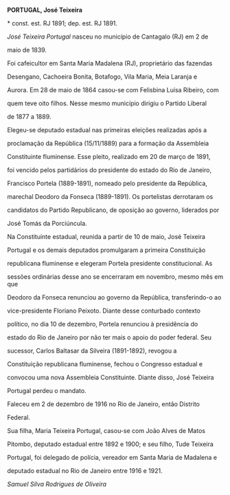**PORTUGAL, José Teixeira**



\* const. est. RJ 1891; dep. est. RJ 1891.



*José Teixeira Portugal* nasceu no município de Cantagalo (RJ) em 2 de

maio de 1839.



Foi cafeicultor em Santa Maria Madalena (RJ), proprietário das fazendas

Desengano, Cachoeira Bonita, Botafogo, Vila Maria, Meia Laranja e

Aurora. Em 28 de maio de 1864 casou-se com Felisbina Luísa Ribeiro, com

quem teve oito filhos. Nesse mesmo município dirigiu o Partido Liberal

de 1877 a 1889.



Elegeu-se deputado estadual nas primeiras eleições realizadas após a

proclamação da República (15/11/1889) para a formação da Assembleia

Constituinte fluminense. Esse pleito, realizado em 20 de março de 1891,

foi vencido pelos partidários do presidente do estado do Rio de Janeiro,

Francisco Portela (1889-1891), nomeado pelo presidente da República,

marechal Deodoro da Fonseca (1889-1891). Os portelistas derrotaram os

candidatos do Partido Republicano, de oposição ao governo, liderados por

José Tomás da Porciúncula.



Na Constituinte estadual, reunida a partir de 10 de maio, José Teixeira

Portugal e os demais deputados promulgaram a primeira Constituição

republicana fluminense e elegeram Portela presidente constitucional. As

sessões ordinárias desse ano se encerraram em novembro, mesmo mês em que

Deodoro da Fonseca renunciou ao governo da República, transferindo-o ao

vice-presidente Floriano Peixoto. Diante desse conturbado contexto

político, no dia 10 de dezembro, Portela renunciou à presidência do

estado do Rio de Janeiro por não ter mais o apoio do poder federal. Seu

sucessor, Carlos Baltasar da Silveira (1891-1892), revogou a

Constituição republicana fluminense, fechou o Congresso estadual e

convocou uma nova Assembleia Constituinte. Diante disso, José Teixeira

Portugal perdeu o mandato.



Faleceu em 2 de dezembro de 1916 no Rio de Janeiro, então Distrito

Federal.



Sua filha, Maria Teixeira Portugal, casou-se com João Alves de Matos

Pitombo, deputado estadual entre 1892 e 1900; e seu filho, Tude Teixeira

Portugal, foi delegado de polícia, vereador em Santa Maria de Madalena e

deputado estadual no Rio de Janeiro entre 1916 e 1921.



*Samuel Silva Rodrigues de Oliveira*



